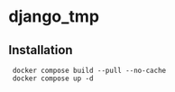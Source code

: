 # django_tmp

## Installation 

```
 docker compose build --pull --no-cache
 docker compose up -d
```
